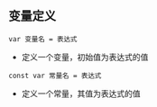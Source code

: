 ## 变量定义

```
var 变量名 = 表达式 
```
* 定义一个变量，初始值为表达式的值


```
const var 常量名 = 表达式
```
* 定义一个常量，其值为表达式的值

